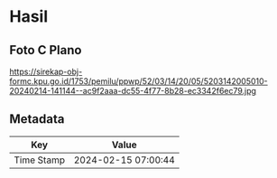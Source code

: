 # Hasil

## Foto C Plano

https://sirekap-obj-formc.kpu.go.id/1753/pemilu/ppwp/52/03/14/20/05/5203142005010-20240214-141144--ac9f2aaa-dc55-4f77-8b28-ec3342f6ec79.jpg


## Metadata

| Key        | Value               |
| ---------- | ------------------- |
| Time Stamp | 2024-02-15 07:00:44 |



